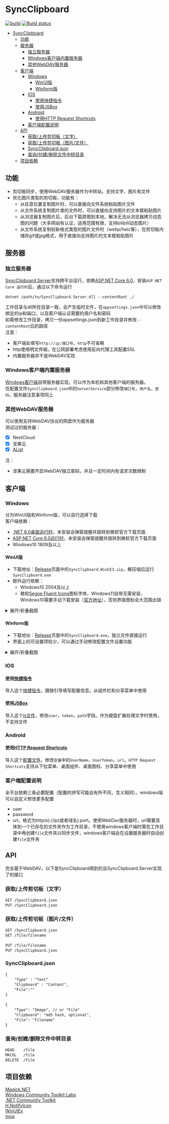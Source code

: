 # SyncClipboard
[![build](https://github.com/Jeric-X/SyncClipboard/actions/workflows/build.yml/badge.svg?branch=WinUI3)](https://github.com/Jeric-X/SyncClipboard/actions?query=branch%3AWinUI3)
[![Build status](https://ci.appveyor.com/api/projects/status/4hm1au4xaikj96tr/branch/WinUI3?svg=true)](https://ci.appveyor.com/project/Jeric-X/syncclipboard/branch/WinUI3)

- [SyncClipboard](#syncclipboard)
  - [功能](#功能)
  - [服务器](#服务器)
    - [独立服务器](#独立服务器)
    - [Windows客户端内置服务器](#windows客户端内置服务器)
    - [其他WebDAV服务器](#其他webdav服务器)
  - [客户端](#客户端)
    - [Windows](#windows)
      - [WinUI版](#winui版)
      - [Winform版](#winform版)
    - [IOS](#ios)
      - [使用快捷指令](#使用快捷指令)
      - [使用JSBox](#使用jsbox)
    - [Android](#android)
      - [使用HTTP Request Shortcuts](#使用http-request-shortcuts)
    - [客户端配置说明](#客户端配置说明)
  - [API](#api)
    - [获取/上传剪切板（文字）](#获取上传剪切板文字)
    - [获取/上传剪切板（图片/文件）](#获取上传剪切板图片文件)
    - [SyncClipboard.json](#syncclipboardjson)
    - [查询/创建/删除文件中转目录](#查询创建删除文件中转目录)
  - [项目依赖](#项目依赖)


## 功能

- 剪切板同步，使用WebDAV服务器作为中转站，支持文字、图片和文件  
- 优化图片类型的剪切板，功能有：
  - 从任意位置复制图片时，可以直接向文件系统粘贴图片文件
  - 从文件系统复制图片类的文件时，可以直接向支持图片的文本框粘贴图片
  - 从浏览器复制图片后，后台下载原图到本地，解决无法从浏览器拷贝动态图的问题（大多网站有认证，适用范围有限，支持bilibili动态图片）
  - 从文件系统复制较新格式类型的图片文件时（webp/heic等），在剪切板内储存gif或jpg格式，用于直接向支持图片的文本框粘贴图片

## 服务器
### 独立服务器
[SyncClipboard.Server](https://github.com/Jeric-X/SyncClipboard/releases/)支持跨平台运行，依赖[ASP.NET Core 6.0](https://dotnet.microsoft.com/zh-cn/download/dotnet/6.0)，安装`ASP.NET Core 运行时`后，通过以下命令运行
```
dotnet /path/to/SyncClipboard.Server.dll --contentRoot ./
```
工作目录与dll所在目录一致，会产生临时文件，在`appsettings.json`中可以修改绑定的ip和端口，以及客户端认证需要的用户名和密码  
如需修改工作目录，拷贝一份appsettings.json到新工作目录并修改`--contentRoot`后的路径  
注意：
- 客户端处填写`http://ip:端口号`，`http`不可省略
- http使用明文传输，在公网部署考虑使用反向代理工具配置SSL
- 内置服务器并不是WebDAV实现

### Windows客户端内置服务器
[Windows客户端](#Windows)自带服务器实现，可以作为本机和其他客户端的服务器。  
在配置文件`SyncClipboard.json`中的`ServerService`部分修改`端口号`，`用户名`，`密码`，服务器注意事项同上

### 其他WebDAV服务器
可以使用支持WebDAV协议的网盘作为服务器  
测试过的服务器：   
- [x] NextCloud  
- [x] 坚果云  
- [x] [AList](https://alist.nn.ci/)

注：
- 坚果云需要开启WebDAV独立密码，并且一定时间内有请求次数限制

## 客户端
### Windows   
分为WinUI版和Winform版，可以自行选择下载  
客户端依赖：   
- [.NET 6.0桌面运行时](https://dotnet.microsoft.com/en-us/download/dotnet/thank-you/runtime-desktop-6.0.16-windows-x64-installer)，未安装会弹窗提醒并跳转到微软官方下载页面  
- [ASP.NET Core 6.0运行时](https://dotnet.microsoft.com/en-us/download/dotnet/thank-you/runtime-aspnetcore-6.0.16-windows-x64-installer)，未安装会弹窗提醒并跳转到微软官方下载页面  
- Windows10 1809及以上
#### WinUI版

- 下载地址：[Release](https://github.com/Jeric-X/SyncClipboard/releases/)页面中的`SyncClipboard.WinUI3.zip`，解压缩后运行`SyncClipboard.exe`  
- 额外运行依赖：
  - Windows10 2004及以上  
  - 微软[Segoe Fluent Icons](https://learn.microsoft.com/zh-cn/windows/apps/design/style/segoe-fluent-icons-font)图标字体，Windows11自带无需安装，Windows10需要手动下载安装（[官方地址](https://aka.ms/SegoeFluentIcons)），否则界面图标会大范围出错

<details>
<summary>展开/折叠截图</summary>

![](assets/WinUI.png)

</details>

#### Winform版
- 下载地址：[Release](https://github.com/Jeric-X/SyncClipboard/releases/)页面中的`SyncClipboard.exe`，独立文件直接运行
- 界面上的可设置项较少，可以通过手动修改配置文件设置功能

<details>
<summary>展开/折叠截图</summary>

![](assets/Winform.png)

</details>

### IOS 
#### 使用[快捷指令](https://apps.apple.com/cn/app/%E5%BF%AB%E6%8D%B7%E6%8C%87%E4%BB%A4/id1462947752)  

导入这个[快捷指令](https://www.icloud.com/shortcuts/9e2f44bd12a84935b715aac9b488f6ee)，跟随引导填写配置信息。从组件栏和分享菜单中使用

#### 使用[JSBox](https://apps.apple.com/cn/app/jsbox-%E5%AD%A6%E4%B9%A0%E5%86%99%E4%BB%A3%E7%A0%81/id1312014438)
导入这个[js文件](/script/Clipboard.js)，修改`user`，`token`，`path`字段。作为键盘扩展处理文字时使用，不支持文件

### Android
#### 使用[HTTP Request Shortcuts](https://play.google.com/store/apps/details?id=ch.rmy.android.http_shortcuts)
导入这个[配置文件](/script/shortcuts.zip)，修改`变量`中的`UserName`，`UserToken`，`url`。`HTTP Request Shortcuts`支持从下拉菜单、桌面组件、桌面图标、分享菜单中使用

### 客户端配置说明

全平台依赖三条必要配置（配置的拼写可能会有所不同，含义相同）。windows端可以自定义修改更多配置
- user
- password
- url，格式为http(s)://ip(或者域名):port。使用WebDav服务器时，url需要具体到一个已存在的文件夹作为工作目录，不使用windows客户端时需在工作目录中再创建`file`文件夹以同步文件，windows客户端会在设置服务器时自动创建`file`文件夹

## API

完全基于WebDAV，以下是SyncClipboard用到的且SyncClipboard.Server实现了的接口

### 获取/上传剪切板（文字）
```
GET /SyncClipboard.json
PUT /SyncClipboard.json
```

### 获取/上传剪切板（图片/文件）
```
GET /SyncClipboard.json
GET /file/filename

PUT /file/filename
PUT /SyncClipboard.json
```

### SyncClipboard.json
```
{
    "Type" : "Text"
    "Clipboard" : "Content",
    "File":""
}

{
    "Type": "Image", // or "File"
    "Clipboard": "md5 hash, optional",
    "File": "filename"
}
```

### 查询/创建/删除文件中转目录
```
HEAD    /file
MKCOL   /file
DELETE  /file
```

## 项目依赖
[Magick.NET](https://github.com/dlemstra/Magick.NET)  
[Windows Community Toolkit Labs](https://github.com/CommunityToolkit/Labs-Windows)  
[.NET Community Toolkit](https://github.com/CommunityToolkit/dotnet)  
[H.NotifyIcon](https://github.com/HavenDV/H.NotifyIcon)  
[WinUIEx](https://github.com/dotMorten/WinUIEx)  
[moq](https://github.com/moq/moq)